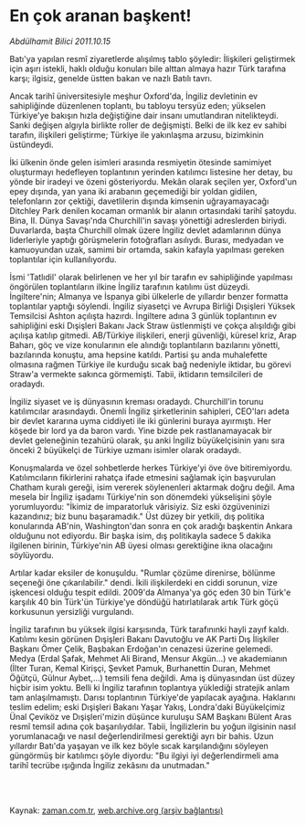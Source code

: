 # En çok aranan başkent!

*Abdülhamit Bilici 2011.10.15*

<td class="columnist-detail">
<p>Batı'ya yapılan resmî ziyaretlerde alışılmış tablo şöyledir: İlişkileri geliştirmek için aşırı istekli, haklı olduğu konuları bile alttan almaya hazır Türk tarafına karşı; ilgisiz, genelde üstten bakan ve nazlı Batılı tavrı.</p>
<p>
<div id="haberMetinDiv">
<p>Ancak tarihî üniversitesiyle meşhur Oxford'da, İngiliz devletinin ev sahipliğinde düzenlenen toplantı, bu tabloyu tersyüz eden; yükselen Türkiye'ye bakışın hızla değiştiğine dair insanı umutlandıran nitelikteydi. Sanki değişen algıyla birlikte roller de değişmişti. Belki de ilk kez ev sahibi tarafın, ilişkileri geliştirme; Türkiye ile yakınlaşma arzusu, bizimkinin üstündeydi.
<p>İki ülkenin önde gelen isimleri arasında resmiyetin ötesinde samimiyet oluşturmayı hedefleyen toplantının yerinden katılımcı listesine her detay, bu yönde bir iradeyi ve özeni gösteriyordu. Mekân olarak seçilen yer, Oxford'un epey dışında, yan yana iki arabanın geçemediği bir yoldan gidilen, telefonların zor çektiği, davetlilerin dışında kimsenin uğrayamayacağı Ditchley Park denilen kocaman ormanlık bir alanın ortasındaki tarihî şatoydu. Bina, II. Dünya Savaşı'nda Churchill'in savaşı yönettiği adreslerden biriydi. Duvarlarda, başta Churchill olmak üzere İngiliz devlet adamlarının dünya liderleriyle yaptığı görüşmelerin fotoğrafları asılıydı. Burası, medyadan ve kamuoyundan uzak, samimi bir ortamda, sakin kafayla yapılması gereken toplantılar için kullanılıyordu.
<p>İsmi 'Tatlıdil' olarak belirlenen ve her yıl bir tarafın ev sahipliğinde yapılması öngörülen toplantıların ilkine İngiliz tarafının katılımı üst düzeydi. İngiltere'nin; Almanya ve İspanya gibi ülkelerle de yıllardır benzer formatta toplantılar yaptığı söylendi. İngiliz siyasetçi ve Avrupa Birliği Dışişleri Yüksek Temsilcisi Ashton açılışta hazırdı. İngiltere adına 3 günlük toplantının ev sahipliğini eski Dışişleri Bakanı Jack Straw üstlenmişti ve çokça alışıldığı gibi açılışa katılıp gitmedi. AB/Türkiye ilişkileri, enerji güvenliği, küresel kriz, Arap Baharı, göç ve vize konularının ele alındığı toplantıların bazılarını yönetti, bazılarında konuştu, ama hepsine katıldı. Partisi şu anda muhalefette olmasına rağmen Türkiye ile kurduğu sıcak bağ nedeniyle iktidar, bu görevi Straw'a vermekte sakınca görmemişti. Tabii, iktidarın temsilcileri de oradaydı. 
<p>İngiliz siyaset ve iş dünyasının kreması oradaydı. Churchill'in torunu katılımcılar arasındaydı. Önemli İngiliz şirketlerinin sahipleri, CEO'ları adeta bir devlet kararına uyma ciddiyeti ile iki günlerini buraya ayırmıştı. Her köşede bir lord ya da baron vardı. Yine bizde pek rastlanamayacak bir devlet geleneğinin tezahürü olarak, şu anki İngiliz büyükelçisinin yanı sıra önceki 2 büyükelçi de Türkiye uzmanı isimler olarak oradaydı.
<p>Konuşmalarda ve özel sohbetlerde herkes Türkiye'yi öve öve bitiremiyordu. Katılımcıların fikirlerini rahatça ifade etmesini sağlamak için başvurulan Chatham kuralı gereği, isim vererek söylenenleri aktarmak doğru değil. Ama mesela bir İngiliz işadamı Türkiye'nin son dönemdeki yükselişini şöyle yorumluyordu: "İkimiz de imparatorluk vârisiyiz. Siz eski özgüveninizi kazandınız; biz bunu başaramadık." Üst düzey bir yetkili, dış politika konularında AB'nin, Washington'dan sonra en çok aradığı başkentin Ankara olduğunu not ediyordu. Bir başka isim, dış politikayla sadece 5 dakika ilgilenen birinin, Türkiye'nin AB üyesi olması gerektiğine ikna olacağını söylüyordu.
<p>Artılar kadar eksiler de konuşuldu. "Rumlar çözüme direnirse, bölünme seçeneği öne çıkarılabilir." dendi. İkili ilişkilerdeki en ciddi sorunun, vize işkencesi olduğu tespit edildi. 2009'da Almanya'ya göç eden 30 bin Türk'e karşılık 40 bin Türk'ün Türkiye'ye döndüğü hatırlatılarak artık Türk göçü korkusunun yersizliği vurgulandı. 
<p>İngiliz tarafının bu yüksek ilgisi karşısında, Türk tarafınınki hayli zayıf kaldı. Katılımı kesin görünen Dışişleri Bakanı Davutoğlu ve AK Parti Dış İlişkiler Başkanı Ömer Çelik, Başbakan Erdoğan'ın cenazesi üzerine gelemedi. Medya (Erdal Şafak, Mehmet Ali Birand, Mensur Akgün...) ve akademianın (İlter Turan, Kemal Kirişçi, Şevket Pamuk, Burhanettin Duran, Mehmet Öğütçü, Gülnur Aybet,...) temsili fena değildi. Ama iş dünyasından üst düzey hiçbir isim yoktu. Belli ki İngiliz tarafının toplantıya yüklediği stratejik anlam tam anlaşılmamıştı. Darısı toplantının Türkiye'de yapılacak ayağına. Haklarını teslim edelim; eski Dışişleri Bakanı Yaşar Yakış, Londra'daki Büyükelçimiz Ünal Çeviköz ve Dışişleri'mizin düşünce kuruluşu SAM Başkanı Bülent Aras resmî temsil adına çok başarılıydılar. Tabii, İngilizlerin bu yoğun ilgisinin nasıl yorumlanacağı ve nasıl değerlendirilmesi gerektiği ayrı bir bahis. Uzun yıllardır Batı'da yaşayan ve ilk kez böyle sıcak karşılandığını söyleyen güngörmüş bir katılımcı şöyle diyordu: "Bu ilgiyi iyi değerlendirmeli ama tarihî tecrübe ışığında İngiliz zekâsını da unutmadan."</p></p></p></p></p></p></p></div>
</p>


<p><br>
		 </br></p></td>

Kaynak: [zaman.com.tr](http://zaman.com.tr/yazar.do?yazino=1190885), [web.archive.org (arşiv bağlantısı)](http://web.archive.org/web/20111218121019/http://zaman.com.tr:80/yazar.do?yazino=1190885)
